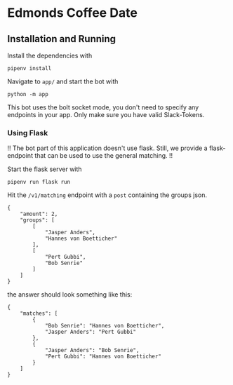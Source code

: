 # Edmonds Coffee Date

## Installation and Running

Install the dependencies with

```
pipenv install
```

Navigate to `app/` and start the bot with 

```
python -m app
```

This bot uses the bolt socket mode, you don't need to specify any endpoints in your app. Only make sure you have valid Slack-Tokens.


### Using Flask

!! The bot part of this application doesn't use flask. 
Still, we provide a flask-endpoint that can be used to use the general matching. !!

Start the flask server with

```
pipenv run flask run
```

Hit the `/v1/matching` endpoint with a `post` containing the groups json.

```
{
    "amount": 2,
    "groups": [
        [
            "Jasper Anders",
            "Hannes von Boetticher"
        ],
        [
            "Pert Gubbi",
            "Bob Senrie"
        ]
    ]
}
```

the answer should look something like this:

```
{
	"matches": [
		{
			"Bob Senrie": "Hannes von Boetticher",
			"Jasper Anders": "Pert Gubbi"
		},
		{
			"Jasper Anders": "Bob Senrie",
			"Pert Gubbi": "Hannes von Boetticher"
		}
	]
}
```
